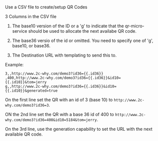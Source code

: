 
Use a CSV file to create/setup QR Codes

3 Columns in the CSV file

1. The base10 version of the ID or a 'g' to indicate that the qr-micro-service should be used to allocate the next availabe QR code.

2. The base36 versio of the id or omitted.  You need to specify one of 'g', base10, or base36.

3. The Destination URL with templating to send this to.

Example:

```
3,,http://www.2c-why.com/demo3?id36={{.id36}}
,400,http://www.2c-why.com/demo3?id36={{.id36}}&id10={{.id10}}&tom=jerry
g,,http://www.2c-why.com/demo3?id36={{.id36}}&id10={{.id10}}&generated=true
```

On the first line set the QR with an id of 3 (base 10) to `http://www.2c-why.com/demo3?id36=3`.

ON the 2nd line set the QR with a base 36 id of 400 to `http://www.2c-why.com/demo3?id36=400&id10=5184&tom=jerry`.

On the 3rd line, use the generation capability to set  the URL with the next available QR code.

